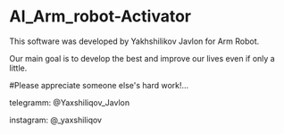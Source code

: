# AI_Arm_robot-Activator

This software was developed by Yakhshilikov Javlon for Arm Robot.

Our main goal is to develop the best and improve our lives even if only a little.

#Please appreciate someone else's hard work!...



telegramm: @Yaxshiliqov_Javlon

instagram: @_yaxshiliqov

